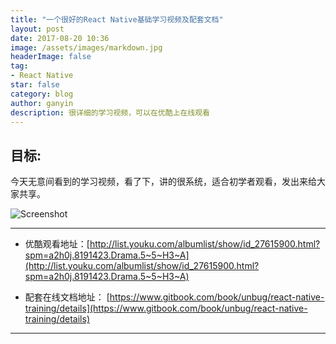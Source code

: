 ```yaml
---
title: "一个很好的React Native基础学习视频及配套文档"
layout: post
date: 2017-08-20 10:36
image: /assets/images/markdown.jpg
headerImage: false
tag:
- React Native
star: false
category: blog
author: ganyin
description: 很详细的学习视频，可以在优酷上在线观看
---
```


## 目标:

今天无意间看到的学习视频，看了下，讲的很系统，适合初学者观看，发出来给大家共享。

![Screenshot](https://pic.yupoo.com/3rbang/0324df5b/big.png)

---

- 优酷观看地址：[http://list.youku.com/albumlist/show/id_27615900.html?spm=a2h0j.8191423.Drama.5~5~H3~A](http://list.youku.com/albumlist/show/id_27615900.html?spm=a2h0j.8191423.Drama.5~5~H3~A)

- 配套在线文档地址： [https://www.gitbook.com/book/unbug/react-native-training/details](https://www.gitbook.com/book/unbug/react-native-training/details)

---